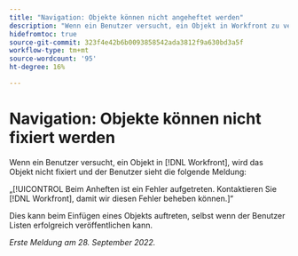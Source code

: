 ```yaml
---
title: "Navigation: Objekte können nicht angeheftet werden"
description: "Wenn ein Benutzer versucht, ein Objekt in Workfront zu veröffentlichen, wird das Objekt nicht fixiert und der Benutzer sieht die folgende Meldung: Etwas ist beim Pinning schiefgelaufen. Kontaktieren Sie Workfront, damit wir das beheben können."
hidefromtoc: true
source-git-commit: 323f4e42b6b0093858542ada3812f9a630bd3a5f
workflow-type: tm+mt
source-wordcount: '95'
ht-degree: 16%

---
```



# Navigation: Objekte können nicht fixiert werden

Wenn ein Benutzer versucht, ein Objekt in [!DNL Workfront], wird das Objekt nicht fixiert und der Benutzer sieht die folgende Meldung:

„[!UICONTROL Beim Anheften ist ein Fehler aufgetreten. Kontaktieren Sie [!DNL Workfront], damit wir diesen Fehler beheben können.]“

Dies kann beim Einfügen eines Objekts auftreten, selbst wenn der Benutzer Listen erfolgreich veröffentlichen kann.

_Erste Meldung am 28. September 2022._

